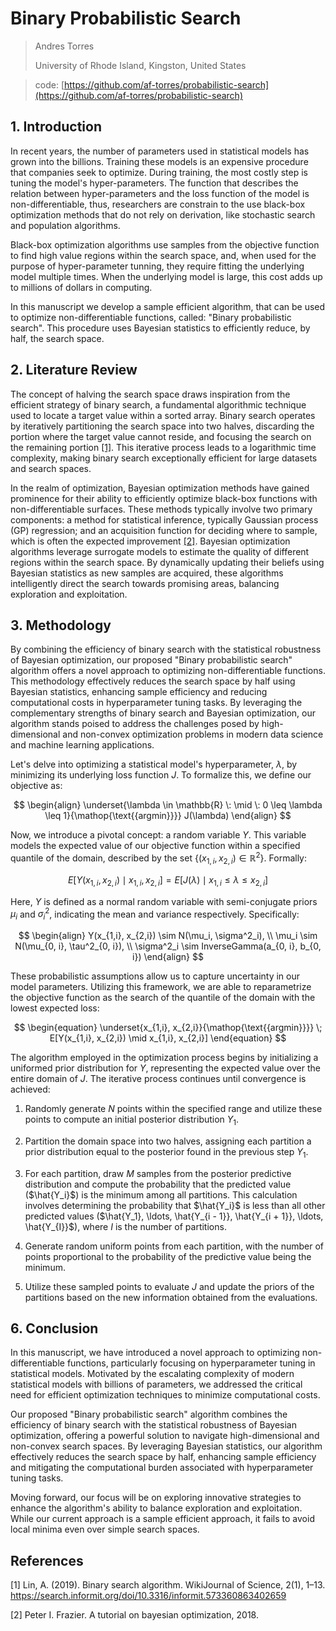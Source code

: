# Binary Probabilistic Search

> Andres Torres
>
> University of Rhode Island, Kingston, United States

> code: [https://github.com/af-torres/probabilistic-search](https://github.com/af-torres/probabilistic-search)

## 1. Introduction

In recent years, the number of parameters used in statistical models has grown into the billions. Training these models is an expensive procedure that companies seek to optimize. During training, the most costly step is tuning the model's hyper-parameters. The function that describes the relation between hyper-parameters and the loss function of the model is non-differentiable, thus, researchers are constrain to the use black-box optimization methods that do not rely on derivation, like stochastic search and population algorithms.

Black-box optimization algorithms use samples from the objective function to find high value regions within the search space, and, when used for the purpose of hyper-parameter tunning, they require fitting the underlying model multiple times. When the underlying model is large, this cost adds up to millions of dollars in computing.

In this manuscript we develop a sample efficient algorithm, that can be used to optimize non-differentiable functions, called: "Binary probabilistic search". This procedure uses Bayesian statistics to efficiently reduce, by half, the search space.

## 2. Literature Review

The concept of halving the search space draws inspiration from the efficient strategy of binary search, a fundamental algorithmic technique used to locate a target value within a sorted array. Binary search operates by iteratively partitioning the search space into two halves, discarding the portion where the target value cannot reside, and focusing the search on the remaining portion [[1]](https://search.informit.org/doi/epdf/10.3316/informit.573360863402659). This iterative process leads to a logarithmic time complexity, making binary search exceptionally efficient for large datasets and search spaces.

In the realm of optimization, Bayesian optimization methods have gained prominence for their ability to efficiently optimize black-box functions with non-differentiable surfaces. These methods typically involve two primary components: a method for statistical inference, typically Gaussian process (GP) regression; and an acquisition function for deciding where to sample, which is often the expected improvement [[2]](https://arxiv.org/pdf/1807.02811). Bayesian optimization algorithms leverage surrogate models to estimate the quality of different regions within the search space. By dynamically updating their beliefs using Bayesian statistics as new samples are acquired, these algorithms intelligently direct the search towards promising areas, balancing exploration and exploitation.

## 3. Methodology

By combining the efficiency of binary search with the statistical robustness of Bayesian optimization, our proposed "Binary probabilistic search" algorithm offers a novel approach to optimizing non-differentiable functions. This methodology effectively reduces the search space by half using Bayesian statistics, enhancing sample efficiency and reducing computational costs in hyperparameter tuning tasks. By leveraging the complementary strengths of binary search and Bayesian optimization, our algorithm stands poised to address the challenges posed by high-dimensional and non-convex optimization problems in modern data science and machine learning applications.

Let's delve into optimizing a statistical model's hyperparameter, $\lambda$, by minimizing its underlying loss function $J$. To formalize this, we define our objective as:

$$
\begin{align}
    \underset{\lambda \in \mathbb{R} \: \mid \: 0 \leq \lambda \leq 1}{\mathop{\text{{argmin}}}} J(\lambda)
\end{align}
$$

Now, we introduce a pivotal concept: a random variable $Y$. This variable models the expected value of our objective function within a specified quantile of the domain, described by the set $\{(x_{1,i}, x_{2,i}) \in \mathbb{R}^2\}$. Formally:

$$
\begin{equation}
    E[Y(x_{1,i}, x_{2,i}) \mid x_{1,i}, x_{2,i}] = E[J(\lambda) \mid x_{1,i} \leq \lambda \leq x_{2,i}]
\end{equation}
$$

Here, $Y$ is defined as a normal random variable with semi-conjugate priors $\mu_i$ and $\sigma^2_i$, indicating the mean and variance respectively. Specifically:

$$
\begin{align}
    Y(x_{1,i}, x_{2,i}) \sim N(\mu_i, \sigma^2_i), \\
    \mu_i \sim N(\mu_{0, i}, \tau^2_{0, i}), \\
    \sigma^2_i \sim InverseGamma(a_{0, i}, b_{0, i})
\end{align}
$$

These probabilistic assumptions allow us to capture uncertainty in our model parameters. Utilizing this framework, we are able to reparametrize the objective function as the search of the quantile of the domain with the lowest expected loss:

$$
\begin{equation}
    \underset{x_{1,i}, x_{2,i}}{\mathop{\text{{argmin}}}} \; E[Y(x_{1,i}, x_{2,i}) \mid x_{1,i}, x_{2,i}]
\end{equation}
$$

The algorithm employed in the optimization process begins by initializing a uniformed prior distribution for $Y$, representing the expected value over the entire domain of $J$. The iterative process continues until convergence is achieved:

1. Randomly generate $N$ points within the specified range and utilize these points to compute an initial posterior distribution $Y_1$.
  
2. Partition the domain space into two halves, assigning each partition a prior distribution equal to the posterior found in the previous step $Y_1$.

3. For each partition, draw $M$ samples from the posterior predictive distribution and compute the probability that the predicted value ($\hat{Y_i}$) is the minimum among all partitions. This calculation involves determining the probability that $\hat{Y_i}$ is less than all other predicted values ($\hat{Y_1}, \ldots, \hat{Y_{i - 1}}, \hat{Y_{i + 1}}, \ldots, \hat{Y_{I}}$), where $I$ is the number of partitions.

4. Generate random uniform points from each partition, with the number of points proportional to the probability of the predictive value being the minimum.

5. Utilize these sampled points to evaluate $J$ and update the priors of the partitions based on the new information obtained from the evaluations.

## 6. Conclusion

In this manuscript, we have introduced a novel approach to optimizing non-differentiable functions, particularly focusing on hyperparameter tuning in statistical models. Motivated by the escalating complexity of modern statistical models with billions of parameters, we addressed the critical need for efficient optimization techniques to minimize computational costs.

Our proposed "Binary probabilistic search" algorithm combines the efficiency of binary search with the statistical robustness of Bayesian optimization, offering a powerful solution to navigate high-dimensional and non-convex search spaces. By leveraging Bayesian statistics, our algorithm effectively reduces the search space by half, enhancing sample efficiency and mitigating the computational burden associated with hyperparameter tuning tasks.

Moving forward, our focus will be on exploring innovative strategies to enhance the algorithm's ability to balance exploration and exploitation. While our current approach is a sample efficient approach, it fails to avoid local minima even over simple search spaces.

## References

[1] Lin, A. (2019). Binary search algorithm. WikiJournal of Science, 2(1), 1–13. https://search.informit.org/doi/10.3316/informit.573360863402659

[2] Peter I. Frazier. A tutorial on bayesian optimization, 2018.
